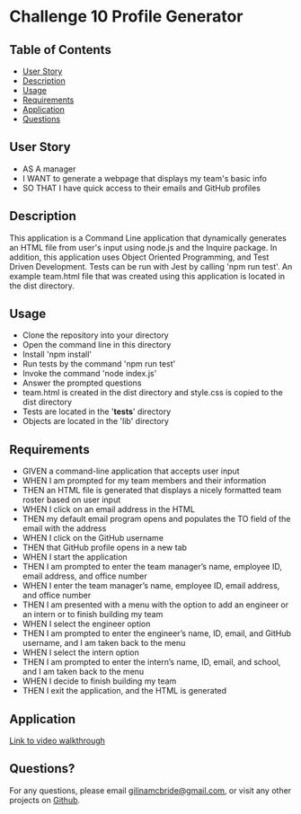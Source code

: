# Challenge 10 Profile Generator

## Table of Contents

- [User Story](#user-story)
- [Description](#description)
- [Usage](#usage)
- [Requirements](#requirements)
- [Application](#application)
- [Questions](#questions)

## User Story

- AS A manager
- I WANT to generate a webpage that displays my team's basic info
- SO THAT I have quick access to their emails and GitHub profiles

## Description

This application is a Command Line application that dynamically generates an HTML file from user's input using node.js and the Inquire package. In addition, this application uses Object Oriented Programming, and Test Driven Development. Tests can be run with Jest by calling 'npm run test'. An example team.html file that was created using this application is located in the dist directory.

## Usage

- Clone the repository into your directory
- Open the command line in this directory
- Install 'npm install'
- Run tests by the command 'npm run test'
- Invoke the command 'node index.js'
- Answer the prompted questions
- team.html is created in the dist directory and style.css is copied to the dist directory
- Tests are located in the '**tests**' directory
- Objects are located in the 'lib' directory

## Requirements

- GIVEN a command-line application that accepts user input
- WHEN I am prompted for my team members and their information
- THEN an HTML file is generated that displays a nicely formatted team roster based on user input
- WHEN I click on an email address in the HTML
- THEN my default email program opens and populates the TO field of the email with the address
- WHEN I click on the GitHub username
- THEN that GitHub profile opens in a new tab
- WHEN I start the application
- THEN I am prompted to enter the team manager’s name, employee ID, email address, and office number
- WHEN I enter the team manager’s name, employee ID, email address, and office number
- THEN I am presented with a menu with the option to add an engineer or an intern or to finish building my team
- WHEN I select the engineer option
- THEN I am prompted to enter the engineer’s name, ID, email, and GitHub username, and I am taken back to the menu
- WHEN I select the intern option
- THEN I am prompted to enter the intern’s name, ID, email, and school, and I am taken back to the menu
- WHEN I decide to finish building my team
- THEN I exit the application, and the HTML is generated

## Application

[Link to video walkthrough](https://drive.google.com/file/d/1DnMAO2yTQlU9oTaVKtY5V3Q6muGxWS3E/view?usp=sharing)

## Questions?

For any questions, please email gilinamcbride@gmail.com, or visit any other projects on [Github](github.com/gilinamcbride).
